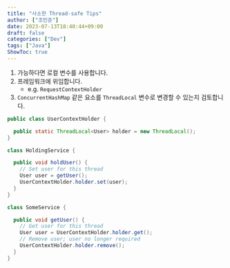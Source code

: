 ```yaml
---
title: "사소한 Thread-safe Tips"
author: ["조민준"]
date: 2023-07-13T18:40:44+09:00
draft: false
categories: ["Dev"]
tags: ["Java"]
ShowToc: true
---
```


1. 가능하다면 로컬 변수를 사용합니다.
2. 프레임워크에 위임합니다.
    - e.g. `RequestContextHolder`
3. `ConcurrentHashMap` 같은 요소를 `ThreadLocal` 변수로 변경할 수 있는지 검토합니다.

```java
public class UserContextHolder {

  public static ThreadLocal<User> holder = new ThreadLocal();
}
```

```java
class HoldingService {

  public void holdUser() {
    // Set user for this thread
    User user = getUser();
    UserContextHolder.holder.set(user);
  }
}
```

```java
class SomeService {

  public void getUser() {
    // Get user for this thread
    User user = UserContextHolder.holder.get();
    // Remove user; user no longer required
    UserContextHolder.holder.remove();
  }
}
```
